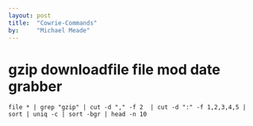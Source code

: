 ```yaml
---
layout: post
title:  "Cowrie-Commands"
by:     "Michael Meade"
---
```

# gzip downloadfile file mod date grabber 
`file * | grep "gzip" | cut -d "," -f 2  | cut -d ":" -f 1,2,3,4,5 | sort | uniq -c | sort -bgr | head -n 10`
